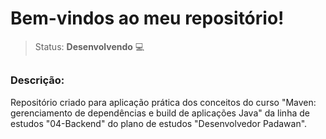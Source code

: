 # Bem-vindos ao meu repositório!

>Status: **Desenvolvendo** 💻

##

### **Descrição:** 

Repositório criado para aplicação prática dos conceitos do curso "Maven: gerenciamento de dependências e build de aplicações Java" da linha de estudos "04-Backend" do plano de estudos "Desenvolvedor Padawan".
